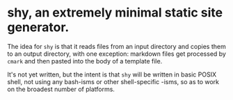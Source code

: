 # shy, an extremely minimal static site generator.

The idea for `shy` is that it reads files from an input directory and copies
them to an output directory, with one exception: markdown files get processed
by `cmark` and then pasted into the body of a template file.

It's not yet written, but the intent is that `shy` will be written in basic
POSIX shell, not using any bash-isms or other shell-specific -isms, so as to
work on the broadest number of platforms.

